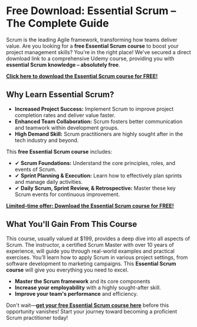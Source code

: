 # Free Download: Essential Scrum – The Complete Guide

Scrum is the leading Agile framework, transforming how teams deliver value. Are you looking for a **free Essential Scrum course** to boost your project management skills? You're in the right place! We've secured a direct download link to a comprehensive Udemy course, providing you with **essential Scrum knowledge – absolutely free**.

[**Click here to download the Essential Scrum course for FREE!**](https://udemywork.com/essential-scrum)

## Why Learn Essential Scrum?

*   **Increased Project Success:** Implement Scrum to improve project completion rates and deliver value faster.
*   **Enhanced Team Collaboration:** Scrum fosters better communication and teamwork within development groups.
*   **High Demand Skill:** Scrum practitioners are highly sought after in the tech industry and beyond.

This **free Essential Scrum course** includes:

*   ✔ **Scrum Foundations:** Understand the core principles, roles, and events of Scrum.
*   ✔ **Sprint Planning & Execution:** Learn how to effectively plan sprints and manage daily activities.
*   ✔ **Daily Scrum, Sprint Review, & Retrospective:** Master these key Scrum events for continuous improvement.

[**Limited-time offer: Download the Essential Scrum course for FREE!**](https://udemywork.com/essential-scrum)

## What You'll Gain From This Course

This course, usually valued at \$199, provides a deep dive into all aspects of Scrum. The instructor, a certified Scrum Master with over 10 years of experience, will guide you through real-world examples and practical exercises. You’ll learn how to apply Scrum in various project settings, from software development to marketing campaigns. This **Essential Scrum course** will give you everything you need to excel.

*   **Master the Scrum framework** and its core components
*   **Increase your employability** with a highly sought-after skill.
*   **Improve your team's performance** and efficiency.

Don't wait—[**get your free Essential Scrum course here**](https://udemywork.com/essential-scrum) before this opportunity vanishes! Start your journey toward becoming a proficient Scrum practitioner today!
